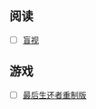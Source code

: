 ## 阅读

- [ ]  [盲视 ](https://book.douban.com/subject/10608453/)

## 游戏

- [ ]  [最后生还者重制版](https://store.steampowered.com/app/1888930/The_Last_of_Us_Part_I/)


